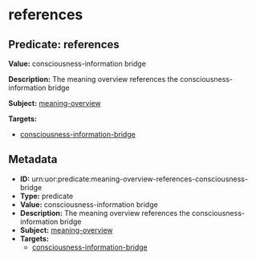 # references

## Predicate: references

**Value:** consciousness-information bridge

**Description:** The meaning overview references the consciousness-information bridge

**Subject:** [meaning-overview](../Concepts/meaning-overview.md)

**Targets:**

- [consciousness-information-bridge](../Concepts/consciousness-information-bridge.md)

## Metadata

- **ID:** urn:uor:predicate:meaning-overview-references-consciousness-bridge
- **Type:** predicate
- **Value:** consciousness-information bridge
- **Description:** The meaning overview references the consciousness-information bridge
- **Subject:** [meaning-overview](../Concepts/meaning-overview.md)
- **Targets:**
  - [consciousness-information-bridge](../Concepts/consciousness-information-bridge.md)

